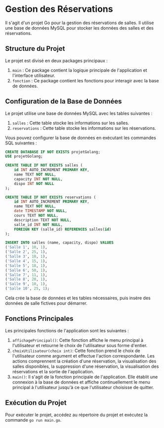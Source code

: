 # Gestion des Réservations

Il s'agit d'un projet Go pour la gestion des réservations de salles. Il utilise une base de données MySQL pour stocker les données des salles et des réservations.

## Structure du Projet

Le projet est divisé en deux packages principaux :

1. `main` : Ce package contient la logique principale de l'application et l'interface utilisateur.
2. `fonction` : Ce package contient les fonctions pour interagir avec la base de données.

## Configuration de la Base de Données

Le projet utilise une base de données MySQL avec les tables suivantes :

1. `salles` : Cette table stocke les informations sur les salles.
2. `reservations` : Cette table stocke les informations sur les réservations.

Vous pouvez configurer la base de données en exécutant les commandes SQL suivantes :

```sql
CREATE DATABASE IF NOT EXISTS projetGolang;
USE projetGolang;

CREATE TABLE IF NOT EXISTS salles (
    id INT AUTO_INCREMENT PRIMARY KEY,
    name TEXT NOT NULL,
    capacity INT NOT NULL,
    dispo INT NOT NULL
);

CREATE TABLE IF NOT EXISTS reservations (
    id INT AUTO_INCREMENT PRIMARY KEY,
    name TEXT NOT NULL,
    date TIMESTAMP NOT NULL,
    cours TEXT NOT NULL,
    description TEXT NOT NULL,
    salle_id INT NOT NULL,
    FOREIGN KEY (salle_id) REFERENCES salles(id)
);

INSERT INTO salles (name, capacity, dispo) VALUES 
('Salle 1', 10, 1),
('Salle 2', 25, 1),
('Salle 3', 10, 1),
('Salle 4', 15, 1),
('Salle 5', 18, 1),
('Salle 6', 50, 1),
('Salle 7', 11, 1),
('Salle 8', 20, 1),
('Salle 9', 10, 1),
('Salle 10', 25, 1);
```

Cela crée la base de données et les tables nécessaires, puis insère des données de salle fictives pour démarrer.

## Fonctions Principales

Les principales fonctions de l'application sont les suivantes :

1. `affichagePrincipal()`: Cette fonction affiche le menu principal à l'utilisateur et retourne le choix de l'utilisateur sous forme d'entier.
2. `choixUtilisateur(choix int)`: Cette fonction prend le choix de l'utilisateur comme argument et effectue l'action correspondante. Les actions comprennent la création d'une réservation, la visualisation des salles disponibles, la suppression d'une réservation, la visualisation des réservations et la sortie de l'application.
3. `main()`: Il s'agit de la fonction principale de l'application. Elle établit une connexion à la base de données et affiche continuellement le menu principal à l'utilisateur jusqu'à ce que l'utilisateur choisisse de quitter.

## Exécution du Projet

Pour exécuter le projet, accédez au répertoire du projet et exécutez la commande `go run main.go`.
